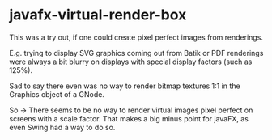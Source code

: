 # javafx-virtual-render-box

This was a try out, if one could create pixel perfect images from renderings.

E.g. trying to display SVG graphics coming out from Batik or PDF renderings were always a bit blurry on displays with special display factors (such as 125%).

Sad to say there even was no way to render bitmap textures 1:1 in the Graphics object of a GNode.

So -> There seems to be no way to render virtual images pixel perfect on screens with a scale factor.
That makes a big minus point for javaFX, as even Swing had a way to do so.